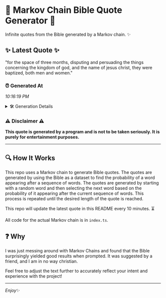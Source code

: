 # 📖 Markov Chain Bible Quote Generator 📖

Infinite quotes from the Bible generated by a Markov chain. ✨

## ✨ Latest Quote ✨
"for the space of three months, disputing and persuading the things concerning the kingdom of god, and the name of jesus christ, they were baptized, both men and women."

### ⏰ Generated At
*10:16:19 PM*

<details>
    <summary>🛠️ Generation Details</summary>
    <p>
        <strong>🌱 Seed:</strong> for<br>
        <strong>🔄 Iterations:</strong> 28<br>
        <strong>📜 Context History:</strong><br>[ for ]: the<br>[ for, the ]: space<br>[ for, the, space ]: of<br>[ for, the, space, of ]: three<br>[ for, the, space, of, three ]: months,<br>[ for, the, space, of, three, months, ]: disputing<br>[ the, space, of, three, months,, disputing ]: and<br>[ space, of, three, months,, disputing, and ]: persuading<br>[ of, three, months,, disputing, and, persuading ]: the<br>[ three, months,, disputing, and, persuading, the ]: things<br>[ months,, disputing, and, persuading, the, things ]: concerning<br>[ disputing, and, persuading, the, things, concerning ]: the<br>[ and, persuading, the, things, concerning, the ]: kingdom<br>[ persuading, the, things, concerning, the, kingdom ]: of<br>[ the, things, concerning, the, kingdom, of ]: god,<br>[ things, concerning, the, kingdom, of, god, ]: and<br>[ concerning, the, kingdom, of, god,, and ]: the<br>[ the, kingdom, of, god,, and, the ]: name<br>[ kingdom, of, god,, and, the, name ]: of<br>[ of, god,, and, the, name, of ]: jesus<br>[ god,, and, the, name, of, jesus ]: christ,<br>[ and, the, name, of, jesus, christ, ]: they<br>[ the, name, of, jesus, christ,, they ]: were<br>[ name, of, jesus, christ,, they, were ]: baptized,<br>[ of, jesus, christ,, they, were, baptized, ]: both<br>[ jesus, christ,, they, were, baptized,, both ]: men<br>[ christ,, they, were, baptized,, both, men ]: and<br>[ they, were, baptized,, both, men, and ]: women.<br>
    </p>
</details>

### ⚠️ Disclaimer ⚠️
**This quote is generated by a program and is not to be taken seriously. It is purely for entertainment purposes.**

---

## 🔍 How It Works

This repo uses a Markov chain to generate Bible quotes. The quotes are generated by using the Bible as a dataset to find the probability of a word appearing after a sequence of words. The quotes are generated by starting with a random word and then selecting the next word based on the probability of it appearing after the current sequence of words. This process is repeated until the desired length of the quote is reached.

This repo will update the latest quote in this README every 10 minutes. ⏳

All code for the actual Markov chain is in `index.ts`.

## ❓ Why

I was just messing around with Markov Chains and found that the Bible surprisingly yielded good results when prompted. 
It was suggested by a friend, and I am in no way christian.

Feel free to adjust the text further to accurately reflect your intent and experience with the project!

---

*Enjoy*✨

